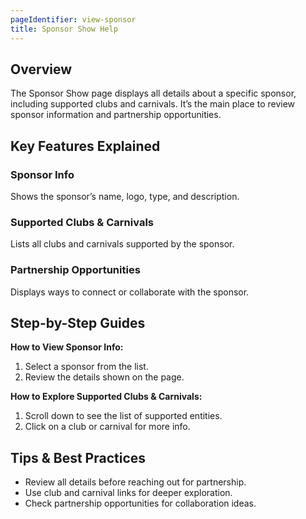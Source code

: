 ```yaml
---
pageIdentifier: view-sponsor
title: Sponsor Show Help
---
```


## Overview
The Sponsor Show page displays all details about a specific sponsor, including supported clubs and carnivals. It’s the main place to review sponsor information and partnership opportunities.

## Key Features Explained
### Sponsor Info
Shows the sponsor’s name, logo, type, and description.

### Supported Clubs & Carnivals
Lists all clubs and carnivals supported by the sponsor.

### Partnership Opportunities
Displays ways to connect or collaborate with the sponsor.

## Step-by-Step Guides
**How to View Sponsor Info:**
1. Select a sponsor from the list.
2. Review the details shown on the page.

**How to Explore Supported Clubs & Carnivals:**
1. Scroll down to see the list of supported entities.
2. Click on a club or carnival for more info.

## Tips & Best Practices
- Review all details before reaching out for partnership.
- Use club and carnival links for deeper exploration.
- Check partnership opportunities for collaboration ideas.
